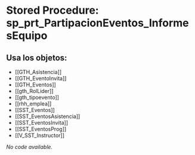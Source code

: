 # Stored Procedure: sp_prt_PartipacionEventos_InformesEquipo

## Usa los objetos:
- [[GTH_Asistencia]]
- [[GTH_EventoInvita]]
- [[GTH_Eventos]]
- [[gth_RolLider]]
- [[gth_tipoevento]]
- [[rhh_emplea]]
- [[SST_Eventos]]
- [[SST_EventosAsistencia]]
- [[SST_EventosInvita]]
- [[SST_EventosProg]]
- [[V_SST_Instructor]]

*No code available.*
